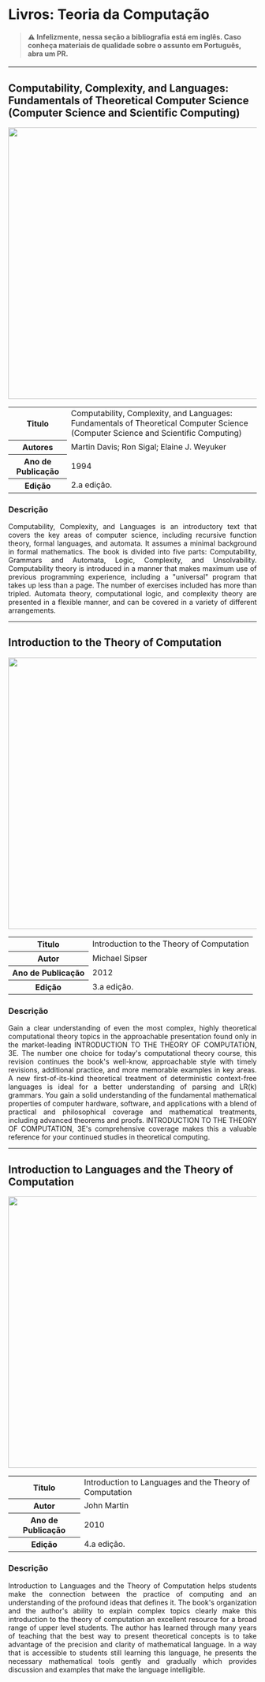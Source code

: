 # Livros: Teoria da Computação

> #### ⚠️ Infelizmente, nessa seção a bibliografia está em inglês. Caso conheça materiais de qualidade sobre o assunto em Português, abra um PR.

<hr>

## Computability, Complexity, and Languages: Fundamentals of Theoretical Computer Science (Computer Science and Scientific Computing)

<p align="center">
    <img src="https://github.com/jonathan-matheus/ciencia-da-computacao/assets/109118732/ca0b03f1-3126-40d1-9f55-e829600e2c12" width="550px">
</p>

<table align="center">
    <tr>
        <th>Titulo</th>
        <td>Computability, Complexity, and Languages: Fundamentals of Theoretical Computer Science (Computer Science and Scientific Computing)</td>
    </tr>
    <tr>
        <th>Autores</th>
        <td>Martin Davis; Ron Sigal; Elaine J. Weyuker</td>
    </tr>
    <tr>
        <th>Ano de Publicação</th>
        <td>1994</td>
    </tr>
    <tr>
        <th>Edição</th>
        <td>2.a edição.</td>
    </tr>

</table>

### Descrição

<p align="justify">
    Computability, Complexity, and Languages is an introductory text that covers the key areas of computer science, including recursive function theory, formal languages, and automata. It assumes a minimal background in formal mathematics. The book is divided into five parts: Computability, Grammars and Automata, Logic, Complexity, and Unsolvability. Computability theory is introduced in a manner that makes maximum use of previous programming experience, including a "universal" program that takes up less than a page. The number of exercises included has more than tripled. Automata theory, computational logic, and complexity theory are presented in a flexible manner, and can be covered in a variety of different arrangements.
</p>

<hr>

## Introduction to the Theory of Computation

<p align="center">
    <img src="https://github.com/jonathan-matheus/ciencia-da-computacao/assets/109118732/9d51f4ee-1dea-4d49-908d-ddee00f21253" width="550px">
</p>

<table align="center">
    <tr>
        <th>Titulo</th>
        <td>Introduction to the Theory of Computation</td>
    </tr>
    <tr>
        <th>Autor</th>
        <td>Michael Sipser</td>
    </tr>
    <tr>
        <th>Ano de Publicação</th>
        <td>2012</td>
    </tr>
    <tr>
        <th>Edição</th>
        <td>3.a edição.</td>
    </tr>
</table>

### Descrição

<p align="justify">
    Gain a clear understanding of even the most complex, highly theoretical computational theory topics in the approachable presentation found only in the market-leading INTRODUCTION TO THE THEORY OF COMPUTATION, 3E. The number one choice for today's computational theory course, this revision continues the book's well-know, approachable style with timely revisions, additional practice, and more memorable examples in key areas. A new first-of-its-kind theoretical treatment of deterministic context-free languages is ideal for a better understanding of parsing and LR(k) grammars. You gain a solid understanding of the fundamental mathematical properties of computer hardware, software, and applications with a blend of practical and philosophical coverage and mathematical treatments, including advanced theorems and proofs. INTRODUCTION TO THE THEORY OF COMPUTATION, 3E's comprehensive coverage makes this a valuable reference for your continued studies in theoretical computing.
</p>

<hr>

## Introduction to Languages and the Theory of Computation

<p align="center">
    <img src="https://github.com/jonathan-matheus/ciencia-da-computacao/assets/109118732/10764dc5-80fc-4861-b759-8669deeadee1" width="550px">
</p>

<table align="center">
    <tr>
        <th>Titulo</th>
        <td>Introduction to Languages and the Theory of Computation</td>
    </tr>
    <tr>
        <th>Autor</th>
        <td>John Martin</td>
    </tr>
    <tr>
        <th>Ano de Publicação</th>
        <td>2010</td>
    </tr>
    <tr>
        <th>Edição</th>
        <td>4.a edição.</td>
    </tr>

</table>

### Descrição

<p align="justify">
    Introduction to Languages and the Theory of Computation helps students make the connection between the practice of computing and an understanding of the profound ideas that defines it. The book's organization and the author's ability to explain complex topics clearly make this introduction to the theory of computation an excellent resource for a broad range of upper level students. The author has learned through many years of teaching that the best way to present theoretical concepts is to take advantage of the precision and clarity of mathematical language. In a way that is accessible to students still learning this language, he presents the necessary mathematical tools gently and gradually which provides discussion and examples that make the language intelligible.
</p>
